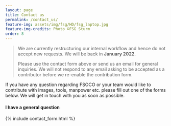 ```yaml
---
layout: page
title: Contact us
permalink: /contact_us/
feature-img: assets/img/fsg/HD/fsg_laptop.jpg
feature-img-credits: Photo ©FSG Sturm
order: 8
---
```


> We are currently restructuring our internal workflow and hence do not accept new requests. We will be back in **January 2022**.
>
> Please use the contact form above or send us an email for general inquiries. We will not respond to any email asking to be accepted as a contributor before we re-enable the contribution form.

If you have any question regarding FSOCO or your team would like to contribute with images, tools, manpower etc. please fill out one of the forms below.
We will get in touch with you as soon as possible. 

#### I have a general question
{% include contact_form.html %}

[comment]: <> (#### I would like to contribute)

[comment]: <> (% include contribution_form.html %)
